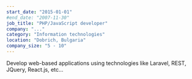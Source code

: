 ```yaml
---
start_date: "2015-01-01"
#end_date: "2007-11-30"
job_title: "PHP/JavaScript developer"
company: "..."
category: "Information technologies"
location: "Dobrich, Bulgaria"
company_size: "5 - 10"
---
```


Develop web-based applications using technologies like Laravel, REST, JQuery, React.js, etc...

